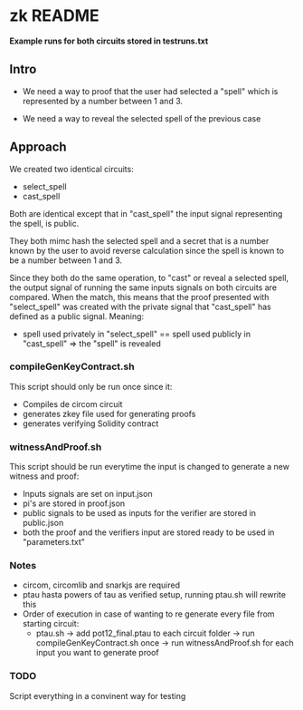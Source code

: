 # zk README

**Example runs for both circuits stored in testruns.txt**

## Intro

* We need a way to proof that the user had selected a "spell" which is represented by a number between 1 and 3.

* We need a way to reveal the selected spell of the previous case

## Approach

We created two identical circuits: 
* select_spell
* cast_spell
 
Both are identical except that in "cast_spell" the input signal representing the spell, is public. 

They both mimc hash the selected spell and a secret that is a number known by the user to avoid reverse calculation since the spell is known to be a number between 1 and 3.

Since they both do the same operation, to "cast" or reveal a selected spell, the output signal of running the same inputs signals on both circuits are compared. When the match, this means that the proof presented with "select_spell" was created with the private signal that "cast_spell" has defined as a public signal. Meaning:
* spell used privately in "select_spell" == spell used publicly in "cast_spell" => the "spell" is revealed

### compileGenKeyContract.sh

This script should only be run once since it:

* Compiles de circom circuit
* generates zkey file used for generating proofs
* generates verifying Solidity contract

### witnessAndProof.sh

This script should be run everytime the input is changed to generate a new witness and proof:

* Inputs signals are set on input.json
* pi's are stored in proof.json 
* public signals to be used as inputs for the verifier are stored in public.json
* both the proof and the verifiers input are stored ready to be used in "parameters.txt"

### Notes

* circom, circomlib and snarkjs are required
* ptau hasta powers of tau as verified setup, running ptau.sh will rewrite this
* Order of execution in case of wanting to re generate every file from starting circuit: 
    * ptau.sh -> add pot12_final.ptau to each circuit folder -> run compileGenKeyContract.sh once -> run witnessAndProof.sh for each input you want to generate proof

### TODO

Script everything in a convinent way for testing